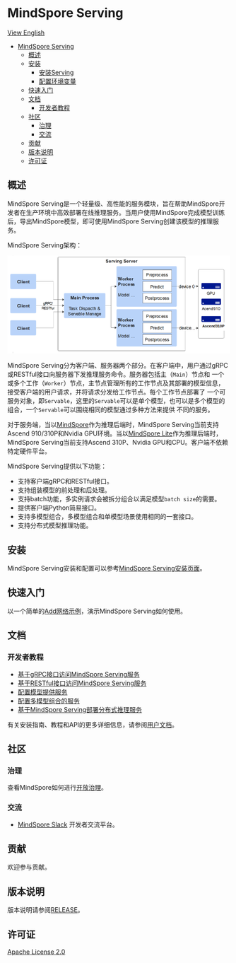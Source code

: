 # MindSpore Serving

[View English](./README.md)

<!-- TOC -->

- [MindSpore Serving](#mindspore-serving)
    - [概述](#概述)
    - [安装](#安装)
        - [安装Serving](#安装serving)
        - [配置环境变量](#配置环境变量)
    - [快速入门](#快速入门)
    - [文档](#文档)
        - [开发者教程](#开发者教程)
    - [社区](#社区)
        - [治理](#治理)
        - [交流](#交流)
    - [贡献](#贡献)
    - [版本说明](#版本说明)
    - [许可证](#许可证)

<!-- /TOC -->

## 概述

MindSpore Serving是一个轻量级、高性能的服务模块，旨在帮助MindSpore开发者在生产环境中高效部署在线推理服务。当用户使用MindSpore完成模型训练
后，导出MindSpore模型，即可使用MindSpore Serving创建该模型的推理服务。

MindSpore Serving架构：

<img src="docs/architecture.png" alt="MindSpore Architecture" width="600"/>

MindSpore Serving分为客户端、服务器两个部分。在客户端中，用户通过gRPC或RESTful接口向服务器下发推理服务命令。服务器包括主（`Main`）节点和
一个或多个工作（`Worker`）节点，主节点管理所有的工作节点及其部署的模型信息，接受客户端的用户请求，并将请求分发给工作节点。每个工作节点部署了
一个可服务对象，即`Servable`，这里的`Servable`可以是单个模型，也可以是多个模型的组合，一个`Servable`可以围绕相同的模型通过多种方法来提供
不同的服务。

对于服务端，当以[MindSpore](#https://www.mindspore.cn/)作为推理后端时，MindSpore Serving当前支持Ascend 910/310P和Nvidia
GPU环境。当以[MindSpore Lite](#https://www.mindspore.cn/lite)作为推理后端时，MindSpore Serving当前支持Ascend 310P、Nvidia
GPU和CPU。客户端不依赖特定硬件平台。

MindSpore Serving提供以下功能：

- 支持客户端gRPC和RESTful接口。
- 支持组装模型的前处理和后处理。
- 支持batch功能，多实例请求会被拆分组合以满足模型`batch size`的需要。
- 提供客户端Python简易接口。
- 支持多模型组合，多模型组合和单模型场景使用相同的一套接口。
- 支持分布式模型推理功能。

## 安装

MindSpore Serving安装和配置可以参考[MindSpore Serving安装页面](https://www.mindspore.cn/serving/docs/zh-CN/master/serving_install.html)。

## 快速入门

以一个简单的[Add网络示例](https://www.mindspore.cn/serving/docs/zh-CN/master/serving_example.html)，演示MindSpore Serving如何使用。

## 文档

### 开发者教程

- [基于gRPC接口访问MindSpore Serving服务](https://www.mindspore.cn/serving/docs/zh-CN/master/serving_grpc.html)
- [基于RESTful接口访问MindSpore Serving服务](https://www.mindspore.cn/serving/docs/zh-CN/master/serving_restful.html)
- [配置模型提供服务](https://www.mindspore.cn/serving/docs/zh-CN/master/serving_model.html)
- [配置多模型组合的服务](https://www.mindspore.cn/serving/docs/zh-CN/master/serving_model.html#id9)
- [基于MindSpore Serving部署分布式推理服务](https://www.mindspore.cn/serving/docs/zh-CN/master/serving_distributed_example.html)

有关安装指南、教程和API的更多详细信息，请参阅[用户文档](https://www.mindspore.cn/serving/docs/zh-CN/master/server.html)。

## 社区

### 治理

查看MindSpore如何进行[开放治理](https://gitee.com/mindspore/community/blob/master/governance.md)。

### 交流

- [MindSpore Slack](https://join.slack.com/t/mindspore/shared_invite/zt-dgk65rli-3ex4xvS4wHX7UDmsQmfu8w) 开发者交流平台。

## 贡献

欢迎参与贡献。

## 版本说明

版本说明请参阅[RELEASE](RELEASE.md)。

## 许可证

[Apache License 2.0](LICENSE)
